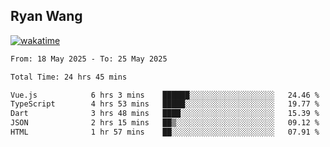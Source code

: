 ## Ryan Wang

[![wakatime](https://wakatime.com/badge/user/6f4ce45f-b03c-4eb3-b701-4b95e0885d94.svg)](https://wakatime.com/@6f4ce45f-b03c-4eb3-b701-4b95e0885d94)

<!--START_SECTION:waka-->

```txt
From: 18 May 2025 - To: 25 May 2025

Total Time: 24 hrs 45 mins

Vue.js            6 hrs 3 mins    ██████░░░░░░░░░░░░░░░░░░░   24.46 %
TypeScript        4 hrs 53 mins   █████░░░░░░░░░░░░░░░░░░░░   19.77 %
Dart              3 hrs 48 mins   ████░░░░░░░░░░░░░░░░░░░░░   15.39 %
JSON              2 hrs 15 mins   ██▒░░░░░░░░░░░░░░░░░░░░░░   09.12 %
HTML              1 hr 57 mins    ██░░░░░░░░░░░░░░░░░░░░░░░   07.91 %
```

<!--END_SECTION:waka-->
